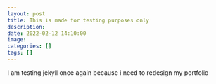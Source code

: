 ```yaml
---
layout: post
title: This is made for testing purposes only
description: 
date: 2022-02-12 14:10:00
image: 
categories: []
tags: []
---
```


I am testing jekyll once again because i need to redesign my portfolio
